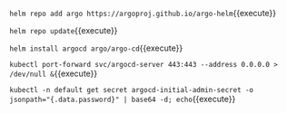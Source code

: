 `helm repo add argo https://argoproj.github.io/argo-helm`{{execute}}

`helm repo update`{{execute}}

`helm install argocd argo/argo-cd`{{execute}}

`kubectl port-forward svc/argocd-server 443:443 --address 0.0.0.0 > /dev/null &`{{execute}}

`kubectl -n default get secret argocd-initial-admin-secret -o jsonpath="{.data.password}" | base64 -d; echo`{{execute}}

